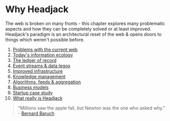 # Why Headjack

The web is broken on many fronts - this chapter explores many problematic aspects and how they can be completely solved or at least improved. Headjack's paradigm is an architectural reset of the web & opens doors to things which weren't possible before.

1. [Problems with the current web](problems_with_the_web.md)
1. [Today's information ecology](information_ecology.md)
1. [The ledger of record](ledger_of_record.md)
1. [Event streams & data legos](data_legos.md)
1. [Improved infrastructure](improved_infrastructure.md)
1. [Knowledge management](knowledge_management.md)
1. [Algorithms, feeds & aggregation](algorithms_feeds_aggregation.md)
1. [Business models](business_models.md)
1. [Startup case study](startup_case_study.md)
1. [What really is Headjack](what_really_is_headjack.md)


> "Millions saw the apple fall, but Newton was the one who asked why." - [Bernard Baruch](https://www.brainyquote.com/quotes/bernard_baruch_122011)
